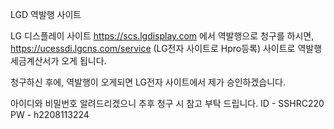 LGD 역발행 사이트


LG 디스플레이 사이트 https://scs.lgdisplay.com 에서 역발행으로 청구를 하시면,
https://ucessdi.lgcns.com/service (LG전자 사이트로 Hpro등록) 사이트로 역발행 세금계산서가 오게 됩니다.

청구하신 후에, 역발행이 오게되면 LG전자 사이트에서 제가 승인하겠습니다.

아이디와 비밀번호 알려드리겠으니 추후 청구 시 참고 부탁 드립니다.
ID -   SSHRC220          
PW -  h2208113224

